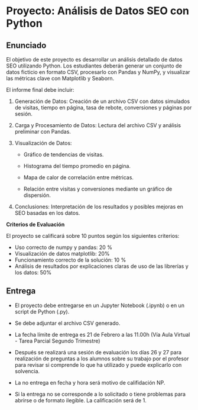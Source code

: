 # Proyecto: Análisis de Datos SEO con Python

## Enunciado

El objetivo de este proyecto es desarrollar un análisis detallado de datos SEO utilizando Python. Los estudiantes deberán generar un conjunto de datos ficticio en formato CSV, procesarlo con Pandas y NumPy, y visualizar las métricas clave con Matplotlib y Seaborn.

El informe final debe incluir:

1. Generación de Datos: Creación de un archivo CSV con datos simulados de visitas, tiempo en página, tasa de rebote, conversiones y páginas por sesión.

2. Carga y Procesamiento de Datos: Lectura del archivo CSV y análisis preliminar con Pandas.

3. Visualización de Datos:

    - Gráfico de tendencias de visitas.

    - Histograma del tiempo promedio en página.

    - Mapa de calor de correlación entre métricas.

    - Relación entre visitas y conversiones mediante un gráfico de dispersión.

4. Conclusiones: Interpretación de los resultados y posibles mejoras en SEO basadas en los datos.

**Criterios de Evaluación**

El proyecto se calificará sobre 10 puntos según los siguientes criterios:

- Uso correcto de numpy y pandas: 20 %
- Visualización de datos matplotlib: 20%
- Funcionamiento correcto de la solución: 10 %
- Análisis de resultados por explicaciones claras de uso de las librerías y los datos: 50%


## Entrega

- El proyecto debe entregarse en un Jupyter Notebook (.ipynb) o en un script de Python (.py).

- Se debe adjuntar el archivo CSV generado.

- La fecha límite de entrega es 21 de Febrero a las 11.00h (Vía Aula Virtual - Tarea Parcial Segundo Trimestre)
- Después se realizará una sesión de evaluación los días 26 y 27 para realización de preguntas a los alumnos sobre su trabajo por el profesor para revisar si comprende lo que ha utilizado y puede explicarlo con solvencia.
- La no entrega en fecha y hora será motivo de califidación NP.
- Si la entrega no se corresponde a lo solicitado o tiene problemas para abrirse o de formato ilegible. La calificación será de 1.